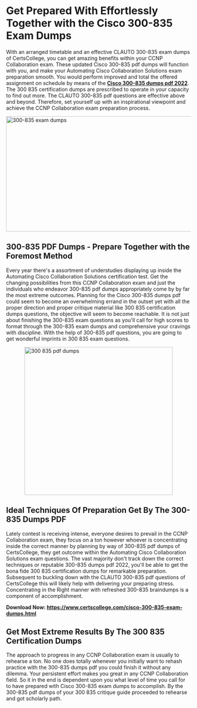 <h1><strong>Get Prepared With Effortlessly Together with the Cisco 300-835 Exam Dumps&nbsp;</strong></h1>
<p><span style="font-weight: 400;">With an arranged timetable and an effective CLAUTO 300-835 exam dumps of CertsCollege, you can get amazing benefits within your CCNP Collaboration exam. These updated Cisco 300-835 pdf dumps will function with you, and make your Automating Cisco Collaboration Solutions exam preparation smooth. You would perform improved and total the offered assignment on schedule by means of the <strong><a href="https://www.certscollege.com/cisco-300-835-exam-dumps.html">Cisco 300-835 dumps pdf 2022</a></strong>. The 300 835 certification dumps are prescribed to operate in your capacity to find out more. The CLAUTO 300-835 pdf questions are effective above and beyond. Therefore, set yourself up with an inspirational viewpoint and achieve the CCNP Collaboration exam preparation process.&nbsp;</span></p>
<p><span style="font-weight: 400;"><img style="display: block; margin-left: auto; margin-right: auto;" src="https://i.ibb.co/CPDK3ps/Yellow-and-Blue-Initiative-Blog-Banner.png" alt="300-835 exam dumps" width="559" height="315" /></span></p>
<h2><strong>300-835 PDF Dumps - Prepare Together with the Foremost Method</strong></h2>
<p><span style="font-weight: 400;">Every year there's a assortment of understudies displaying up inside the Automating Cisco Collaboration Solutions certification test. Get the changing possibilities from this CCNP Collaboration exam and just the individuals who endeavor 300-835 pdf dumps appropriately come by by far the most extreme outcomes. Planning for the Cisco 300-835 dumps pdf could seem to become an overwhelming errand in the outset yet with all the proper direction and proper critique material like 300 835 certification dumps questions, the objective will seem to become reachable. It is not just about finishing the 300-835 exam questions as you'll call for high scores to format through the 300-835 exam dumps and comprehensive your cravings with discipline. With the help of 300-835 pdf questions, you are going to get wonderful imprints in 300 835 exam questions.</span></p>
<p><span style="font-weight: 400;"><a href="https://tinyurl.com/y9apkkko"><img style="display: block; margin-left: auto; margin-right: auto;" src="https://i.ibb.co/9tMrhdY/Teacher-Appreciation-Invitation.png" alt="300 835 pdf dumps " width="404" height="404" /></a></span></p>
<h2><strong>Ideal Techniques Of Preparation Get By The 300-835 Dumps PDF</strong></h2>
<p><span style="font-weight: 400;">Lately contest is receiving intense, everyone desires to prevail in the CCNP Collaboration exam, they focus on a ton however whoever is concentrating inside the correct manner by planning by way of 300-835 pdf dumps of CertsCollege, they get outcome within the Automating Cisco Collaboration Solutions exam questions. The vast majority don't track down the correct techniques or reputable 300-835 dumps pdf 2022, you'll be able to get the bona fide 300 835 certification dumps for remarkable preparation. Subsequent to buckling down with the CLAUTO 300-835 pdf questions of CertsCollege this will likely help with delivering your preparing stress. Concentrating in the Right manner with refreshed 300-835 braindumps is a component of accomplishment.</span></p>
<p><span style="font-weight: 400;"><strong>Download Now: <a href="https://www.certscollege.com/cisco-300-835-exam-dumps.html">https://www.certscollege.com/cisco-300-835-exam-dumps.html</a></strong></span></p>
<h2><strong>Get Most Extreme Results By The 300 835 Certification Dumps</strong></h2>
<p><span style="font-weight: 400;">The approach to progress in any CCNP Collaboration exam is usually to rehearse a ton. No one does totally whenever you initially want to rehash practice with the 300-835 dumps pdf you could finish it without any dilemma. Your persistent effort makes you great in any CCNP Collaboration field. So it in the end is dependent upon you what level of time you call for to have prepared with Cisco 300-835 exam dumps to accomplish. By the 300-835 pdf dumps of your 300 835 critique guide proceeded to rehearse and got scholarly path.</span></p>
